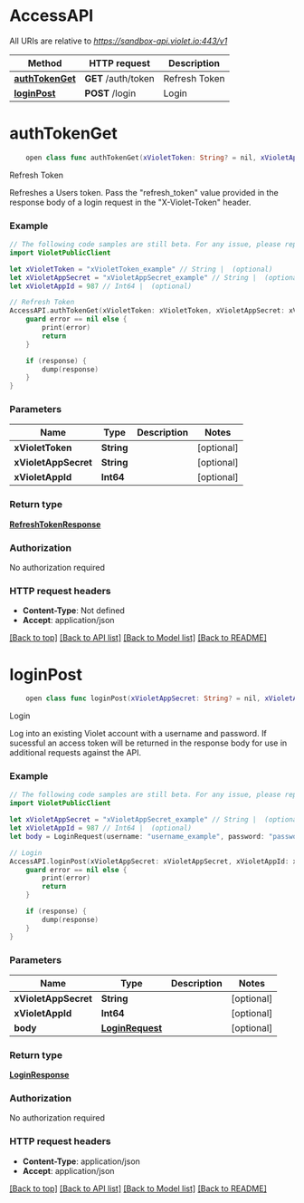 # AccessAPI

All URIs are relative to *https://sandbox-api.violet.io:443/v1*

Method | HTTP request | Description
------------- | ------------- | -------------
[**authTokenGet**](AccessAPI.md#authtokenget) | **GET** /auth/token | Refresh Token
[**loginPost**](AccessAPI.md#loginpost) | **POST** /login | Login


# **authTokenGet**
```swift
    open class func authTokenGet(xVioletToken: String? = nil, xVioletAppSecret: String? = nil, xVioletAppId: Int64? = nil, completion: @escaping (_ data: RefreshTokenResponse?, _ error: Error?) -> Void)
```

Refresh Token

Refreshes a Users token. Pass the \"refresh_token\" value provided in the response body of a login request in the \"X-Violet-Token\" header.

### Example
```swift
// The following code samples are still beta. For any issue, please report via http://github.com/OpenAPITools/openapi-generator/issues/new
import VioletPublicClient

let xVioletToken = "xVioletToken_example" // String |  (optional)
let xVioletAppSecret = "xVioletAppSecret_example" // String |  (optional)
let xVioletAppId = 987 // Int64 |  (optional)

// Refresh Token
AccessAPI.authTokenGet(xVioletToken: xVioletToken, xVioletAppSecret: xVioletAppSecret, xVioletAppId: xVioletAppId) { (response, error) in
    guard error == nil else {
        print(error)
        return
    }

    if (response) {
        dump(response)
    }
}
```

### Parameters

Name | Type | Description  | Notes
------------- | ------------- | ------------- | -------------
 **xVioletToken** | **String** |  | [optional] 
 **xVioletAppSecret** | **String** |  | [optional] 
 **xVioletAppId** | **Int64** |  | [optional] 

### Return type

[**RefreshTokenResponse**](RefreshTokenResponse.md)

### Authorization

No authorization required

### HTTP request headers

 - **Content-Type**: Not defined
 - **Accept**: application/json

[[Back to top]](#) [[Back to API list]](../README.md#documentation-for-api-endpoints) [[Back to Model list]](../README.md#documentation-for-models) [[Back to README]](../README.md)

# **loginPost**
```swift
    open class func loginPost(xVioletAppSecret: String? = nil, xVioletAppId: Int64? = nil, body: LoginRequest? = nil, completion: @escaping (_ data: LoginResponse?, _ error: Error?) -> Void)
```

Login

Log into an existing Violet account with a username and password. If sucessful an access token will be returned in the response body for use in additional requests against the API.

### Example
```swift
// The following code samples are still beta. For any issue, please report via http://github.com/OpenAPITools/openapi-generator/issues/new
import VioletPublicClient

let xVioletAppSecret = "xVioletAppSecret_example" // String |  (optional)
let xVioletAppId = 987 // Int64 |  (optional)
let body = LoginRequest(username: "username_example", password: "password_example") // LoginRequest |  (optional)

// Login
AccessAPI.loginPost(xVioletAppSecret: xVioletAppSecret, xVioletAppId: xVioletAppId, body: body) { (response, error) in
    guard error == nil else {
        print(error)
        return
    }

    if (response) {
        dump(response)
    }
}
```

### Parameters

Name | Type | Description  | Notes
------------- | ------------- | ------------- | -------------
 **xVioletAppSecret** | **String** |  | [optional] 
 **xVioletAppId** | **Int64** |  | [optional] 
 **body** | [**LoginRequest**](LoginRequest.md) |  | [optional] 

### Return type

[**LoginResponse**](LoginResponse.md)

### Authorization

No authorization required

### HTTP request headers

 - **Content-Type**: application/json
 - **Accept**: application/json

[[Back to top]](#) [[Back to API list]](../README.md#documentation-for-api-endpoints) [[Back to Model list]](../README.md#documentation-for-models) [[Back to README]](../README.md)

